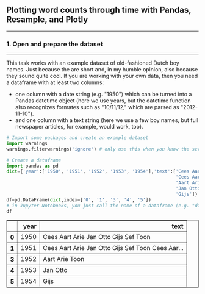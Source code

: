 ## Plotting word counts through time with Pandas, Resample, and Plotly

***

### 1. Open and prepare the dataset 

***

This task works with an example dataset of old-fashioned Dutch boy names. Just because the are short and, in my humble opinion, also because they sound quite cool. If you are working with your own data, then you need a dataframe with at least two columns: 
* one column with a date string (e.g. "1950") which can be turned into a Pandas datetime object (here we use years, but the datetime function also recognizes formates such as "10/11/12," which are parsed as "2012-11-10").
* and one column with a text string (here we use a few boy names, but full newspaper articles, for example, would work, too). 


```python
# Import some packages and create an example dataset
import warnings
warnings.filterwarnings('ignore') # only use this when you know the script and want to supress unnecessary warnings

# Create a dataframe
import pandas as pd
dict={'year':['1950', '1951', '1952', '1953', '1954'],'text':['Cees Aart Arie Jan Otto Gijs Sef Toon', 
                                                              'Cees Aart Arie Jan Otto Gijs Sef Toon Cees Aart Arie Jan Otto Gijs Sef Toon', 
                                                              'Aart Arie Toon', 
                                                              'Jan Otto', 
                                                              'Gijs']} 
df=pd.DataFrame(dict,index=['0', '1', '3', '4', '5'])
# in Jupyter Notebooks, you just call the name of a dataframe (e.g. "df") in the bottom of a cell to print it
df
```




<div>
<style scoped>
    .dataframe tbody tr th:only-of-type {
        vertical-align: middle;
    }

    .dataframe tbody tr th {
        vertical-align: top;
    }

    .dataframe thead th {
        text-align: right;
    }
</style>
<table border="1" class="dataframe">
  <thead>
    <tr style="text-align: right;">
      <th></th>
      <th>year</th>
      <th>text</th>
    </tr>
  </thead>
  <tbody>
    <tr>
      <th>0</th>
      <td>1950</td>
      <td>Cees Aart Arie Jan Otto Gijs Sef Toon</td>
    </tr>
    <tr>
      <th>1</th>
      <td>1951</td>
      <td>Cees Aart Arie Jan Otto Gijs Sef Toon Cees Aar...</td>
    </tr>
    <tr>
      <th>3</th>
      <td>1952</td>
      <td>Aart Arie Toon</td>
    </tr>
    <tr>
      <th>4</th>
      <td>1953</td>
      <td>Jan Otto</td>
    </tr>
    <tr>
      <th>5</th>
      <td>1954</td>
      <td>Gijs</td>
    </tr>
  </tbody>
</table>
</div>


